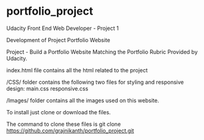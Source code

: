 # portfolio_project
Udacity Front End Web Developer - Project 1

Development of Project Portfolio Website

Project - Build a Portfolio Website Matching the Portfolio Rubric Provided by Udacity.

index.html file contains all the html related to the project 

/CSS/ folder contains the following two files for styling and responsive design: main.css responsive.css

/Images/ folder contains all the images used on this website.

To install just clone or download the files.

The command to clone these files is git clone https://github.com/grajnikanth/portfolio_project.git

